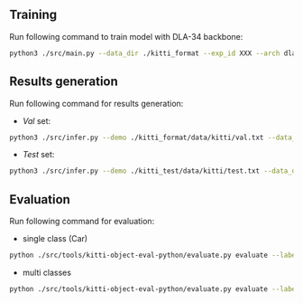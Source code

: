 ## Training
Run following command to train model with DLA-34 backbone:

   ```bash
   python3 ./src/main.py --data_dir ./kitti_format --exp_id XXX --arch dladgpac_34 --batch_size 8 --gpus 0 --num_epochs 200 --start_epoch 0 --lr 1.25e-4 --not_rand_crop --load_model XXX
   ```
   
## Results generation
Run following command for results generation:
   * *Val* set:
   ```bash
   python3 ./src/infer.py --demo ./kitti_format/data/kitti/val.txt --data_dir ./kitti_format --calib_dir ./kitti_format/data/kitti/calib/ --load_model ./kitti_format/pretrained/2d3d_noaug_lr_trainval_last.pth --gpus 0 --arch dladepthconv_34
   ```

   * *Test* set:
   ```bash
   python3 ./src/infer.py --demo ./kitti_test/data/kitti/test.txt --data_dir ./kitti_test --calib_dir ./kitti_test/data/kitti/calib/ --load_model ./kitti_format/pretrained/2d3d_noaug_lr_trainval_last.pth --gpus 0 --arch dladepthconv_34
   ```

## Evaluation
Run following command for evaluation:
   * single class (Car)
   ```bash
   python ./src/tools/kitti-object-eval-python/evaluate.py evaluate --label_path=./kitti_format/data/kitti/label/ --label_split_file ./kitti_format/data/kitti/val.txt --current_class=0 --coco=False --result_path=./kitti_format/exp/results/data/
   ```

   * multi classes
   ```bash
   python ./src/tools/kitti-object-eval-python/evaluate.py evaluate --label_path=./kitti_format/data/kitti/label/ --label_split_file ./kitti_format/data/kitti/val.txt --current_class=0,1,2 --coco=False --result_path=./kitti_format/exp/results/data/
   ```

